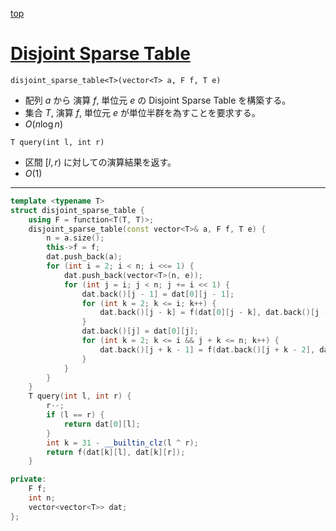 [top](../README.md)

# [Disjoint Sparse Table](./dst.cpp)

`disjoint_sparse_table<T>(vector<T> a, F f, T e)`
- 配列 $a$ から 演算 $f$, 単位元 $e$ の Disjoint Sparse Table を構築する。
- 集合 $T$, 演算 $f$, 単位元 $e$ が単位半群を為すことを要求する。
- $O(n\log{n})$

`T query(int l, int r)`
- 区間 $[l, r)$ に対しての演算結果を返す。
- $O(1)$

---

```cpp
template <typename T>
struct disjoint_sparse_table {
    using F = function<T(T, T)>;
    disjoint_sparse_table(const vector<T>& a, F f, T e) {
        n = a.size();
        this->f = f;
        dat.push_back(a);
        for (int i = 2; i < n; i <<= 1) {
            dat.push_back(vector<T>(n, e));
            for (int j = i; j < n; j += i << 1) {
                dat.back()[j - 1] = dat[0][j - 1];
                for (int k = 2; k <= i; k++) {
                    dat.back()[j - k] = f(dat[0][j - k], dat.back()[j - k + 1]);
                }
                dat.back()[j] = dat[0][j];
                for (int k = 2; k <= i && j + k <= n; k++) {
                    dat.back()[j + k - 1] = f(dat.back()[j + k - 2], dat[0][j + k - 1]);
                }
            }
        }
    }
    T query(int l, int r) {
        r--;
        if (l == r) {
            return dat[0][l];
        }
        int k = 31 - __builtin_clz(l ^ r);
        return f(dat[k][l], dat[k][r]);
    }

private:
    F f;
    int n;
    vector<vector<T>> dat;
};
```